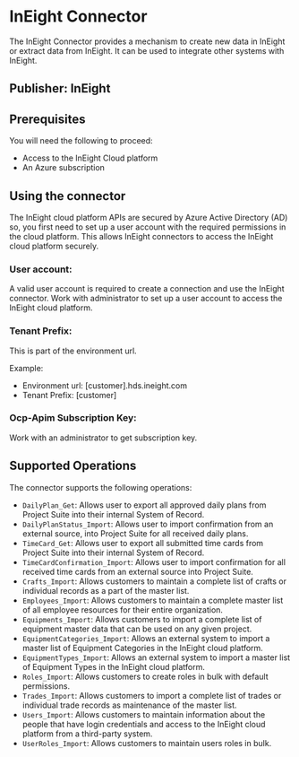 # InEight Connector
The InEight Connector provides a mechanism to create new data in InEight or extract data from InEight. It can be used to integrate other systems with InEight.

## Publisher: InEight

## Prerequisites
You will need the following to proceed:
* Access to the InEight Cloud platform
* An Azure subscription

## Using the connector
The InEight cloud platform APIs are secured by Azure Active Directory (AD) so, you first need to set up a user account with the required permissions in the cloud platform. This allows InEight connectors to access the InEight cloud platform securely.

### User account:
A valid user account is required to create a connection and use the InEight connector. Work with administrator to set up a user account to access the InEight cloud platform.

### Tenant Prefix:
This is part of the environment url.

Example:
- Environment url: [customer].hds.ineight.com
- Tenant Prefix: [customer]

### Ocp-Apim Subscription Key:
Work with an administrator to get subscription key.

## Supported Operations
The connector supports the following operations:
​
* `DailyPlan_Get`: Allows user to export all approved daily plans from Project Suite into their internal System of Record.
* `DailyPlanStatus_Import`: Allows user to import confirmation from an external source, into Project Suite for all received daily plans.
* `TimeCard_Get`: Allows user to export all submitted time cards from Project Suite into their internal System of Record.
* `TimeCardConfirmation_Import`: Allows user to import confirmation for  all received time cards from an external source into Project Suite.
* `Crafts_Import`: Allows customers to maintain a complete list of crafts or individual records as a part of the master list.
* `Employees_Import`: Allows customers to maintain a complete master list of all employee resources for their entire organization.
* `Equipments_Import`: Allows customers to import a complete list of equipment master data that can be used on any given project.
* `EquipmentCategories_Import`: Allows an external system to import  a master list of Equipment Categories in the InEight cloud platform.
* `EquipmentTypes_Import`: Allows an external system to import  a master list of Equipment Types in the InEight cloud platform.
* `Roles_Import`: Allows customers to create roles in bulk with default permissions.
* `Trades_Import`: Allows customers to import a complete list of trades or individual trade records as maintenance of the master list.
* `Users_Import`: Allows customers to maintain information about the people that have login credentials and access to the InEight cloud platform from a third-party system.
* `UserRoles_Import`: Allows customers to maintain users roles in bulk.